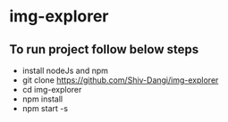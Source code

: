 # img-explorer
## To run project follow below steps
* install nodeJs and npm
* git clone https://github.com/Shiv-Dangi/img-explorer
* cd img-explorer
* npm install
* npm start -s
